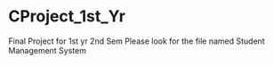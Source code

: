 # CProject_1st_Yr
Final Project for 1st yr 2nd Sem
Please look for the file named Student Management System
